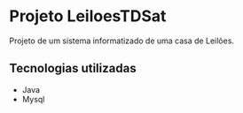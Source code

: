 # Projeto LeiloesTDSat

Projeto de um sistema informatizado de uma casa de Leilões.

## Tecnologias utilizadas
- Java
- Mysql
